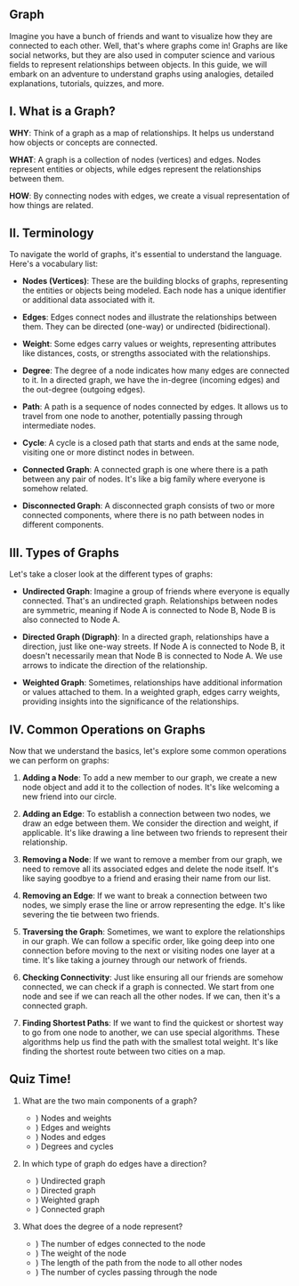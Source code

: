 
## Graph
Imagine you have a bunch of friends and want to visualize how they are connected to each other. Well, that's where graphs come in! Graphs are like social networks, but they are also used in computer science and various fields to represent relationships between objects. In this guide, we will embark on an adventure to understand graphs using analogies, detailed explanations, tutorials, quizzes, and more.

## I. What is a Graph?
**WHY**: Think of a graph as a map of relationships. It helps us understand how objects or concepts are connected.

**WHAT**: A graph is a collection of nodes (vertices) and edges. Nodes represent entities or objects, while edges represent the relationships between them.

**HOW**: By connecting nodes with edges, we create a visual representation of how things are related.

## II. Terminology
To navigate the world of graphs, it's essential to understand the language. Here's a vocabulary list:

- **Nodes (Vertices)**: These are the building blocks of graphs, representing the entities or objects being modeled. Each node has a unique identifier or additional data associated with it.

- **Edges**: Edges connect nodes and illustrate the relationships between them. They can be directed (one-way) or undirected (bidirectional).

- **Weight**: Some edges carry values or weights, representing attributes like distances, costs, or strengths associated with the relationships.

- **Degree**: The degree of a node indicates how many edges are connected to it. In a directed graph, we have the in-degree (incoming edges) and the out-degree (outgoing edges).

- **Path**: A path is a sequence of nodes connected by edges. It allows us to travel from one node to another, potentially passing through intermediate nodes.

- **Cycle**: A cycle is a closed path that starts and ends at the same node, visiting one or more distinct nodes in between.

- **Connected Graph**: A connected graph is one where there is a path between any pair of nodes. It's like a big family where everyone is somehow related.

- **Disconnected Graph**: A disconnected graph consists of two or more connected components, where there is no path between nodes in different components.

## III. Types of Graphs
Let's take a closer look at the different types of graphs:

- **Undirected Graph**: Imagine a group of friends where everyone is equally connected. That's an undirected graph. Relationships between nodes are symmetric, meaning if Node A is connected to Node B, Node B is also connected to Node A.

- **Directed Graph (Digraph)**: In a directed graph, relationships have a direction, just like one-way streets. If Node A is connected to Node B, it doesn't necessarily mean that Node B is connected to Node A. We use arrows to indicate the direction of the relationship.

- **Weighted Graph**: Sometimes, relationships have additional information or values attached to them. In a weighted graph, edges carry weights, providing insights into the significance of the relationships.

## IV. Common Operations on Graphs
Now that we understand the basics, let's explore some common operations we can perform on graphs:

1. **Adding a Node**: To add a new member to our graph, we create a new node object and add it to the collection of nodes. It's like welcoming a new friend into our circle.

2. **Adding an Edge**: To establish a connection between two nodes, we draw an edge between them. We consider the direction and weight, if applicable. It's like drawing a line between two friends to represent their relationship.

3. **Removing a Node**: If we want to remove a member from our graph, we need to remove all its associated edges and delete the node itself. It's like saying goodbye to a friend and erasing their name from our list.

4. **Removing an Edge**: If we want to break a connection between two nodes, we simply erase the line or arrow representing the edge. It's like severing the tie between two friends.

5. **Traversing the Graph**: Sometimes, we want to explore the relationships in our graph. We can follow a specific order, like going deep into one connection before moving to the next or visiting nodes one layer at a time. It's like taking a journey through our network of friends.

6. **Checking Connectivity**: Just like ensuring all our friends are somehow connected, we can check if a graph is connected. We start from one node and see if we can reach all the other nodes. If we can, then it's a connected graph.

7. **Finding Shortest Paths**: If we want to find the quickest or shortest way to go from one node to another, we can use special algorithms. These algorithms help us find the path with the smallest total weight. It's like finding the shortest route between two cities on a map.


## Quiz Time!

1. What are the two main components of a graph?
   * ) Nodes and weights
   * ) Edges and weights
   * ) Nodes and edges
   * ) Degrees and cycles

2. In which type of graph do edges have a direction?
   * ) Undirected graph
   * ) Directed graph
   * ) Weighted graph
   * ) Connected graph

3. What does the degree of a node represent?
   * ) The number of edges connected to the node
   * ) The weight of the node
   * ) The length of the path from the node to all other nodes
   * ) The number of cycles passing through the node
